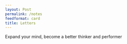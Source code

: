 ```yaml
---
layout: Post
permalink: /notes
feedformat: card
title: Letters
---
```


Expand your mind, become a better thinker and performer
